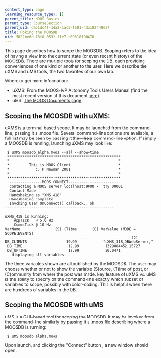 ```yaml
---
content_type: page
learning_resource_types: []
parent_title: MOOS Basics
parent_type: CourseSection
parent_uid: dab1dc4f-1da2-1ac2-f601-43a182449e27
title: Poking the MOOSDB
uid: 5822be6d-78f0-0532-ffe7-b39618190670
---
```


This page describes how to scope the MOOSDB. Scoping refers to the idea of having a view into the current state (or even recent history) of the MOOSDB. There are multiple tools for scoping the DB, each providing conveniences of one kind or another to the user. Here we describe the uXMS and uMS tools, the two favorites of our own lab.

Where to get more information:

*   uXMS: From the MOOS-IvP Autonomy Tools Users Manual (find the most recent version of this document [here](http://oceanai.mit.edu/moos-ivp/pmwiki/pmwiki.php?n=Support.Documentation)).
*   uMS: [The MOOS Documents page](http://www.robots.ox.ac.uk/~mobile/MOOS/wiki/pmwiki.php/Main/Documentation).

Scoping the MOOSDB with uXMS:
-----------------------------

uXMS is a terminal based scope. It may be launched from the command-line, passing it a .moos file. Several command-line options are available; a full list may be seen by passing it the—**help** command-line option. If simply a MOOSDB is running, launching uXMS may look like:

```
 $ uXMS moosdb_alpha.moos --all --show=time    
 ****************************************************    
 *                                                  *    						   
 *         This is MOOS Client                      *                 
 *            c. P Newman 2001                      *                
 *                                                  *                                                                                                      
 ****************************************************    
  ---------------MOOS CONNECT-----------------------     
  contacting a MOOS server localhost:9000 -  try 00001       
  Contact Made      
  Handshaking as "XMS_418"      
  Handshaking Complete      
  Invoking User OnConnect() callback...ok    
--------------------------------------------------    
 
uXMS_418 is Running:   	       
    AppTick   @ 5.0 Hz   	       
    CommsTick @ 10 Hz      
VarName                (S) (T)ime       (C) VarValue (MODE = SCOPE:EVENTS)    
 ----------------       --- ----------   ---  ----------- (2)     
DB_CLIENTS                  19.99            "uXMS_318,DBWebServer,"    
 DB_TIME                     19.99            1329084452.15727        
 DB_UPTIME                   19.99            20.0471      
-- displaying all variables -- 
```

The three variables shown are all published by the MOOSDB. The user may choose whether or not to show the variable (S)ource, (T)ime of post, or (C)ommunity from where the post was made. key feature of uXMS vs. uMS is the ability to specify on the command-line exactly which subset of variables to scope, possibly with color-coding. This is helpful when there are hundreds of variables in the DB.

Scoping the MOOSDB with uMS
---------------------------

uMS is a GUI-based tool for scoping the MOOSDB. It may be invoked from the command-line similarly by passing it a .moos file describing where a MOOSDB is running:

```
 $ uMS moosdb_alpha.moos 
```

Upon launch, and clicking the "Connect" button , a new window should open.